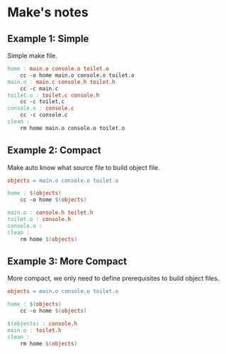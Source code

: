 # Make's notes

## Example 1: Simple
Simple make file.
``` makefile
home : main.o console.o toilet.o
	cc -o home main.o console.o toilet.o
main.o : main.c console.h toilet.h
	cc -c main.c
toilet.o : toilet.c console.h
	cc -c toilet.c
console.o : console.c
	cc -c console.c
clean :
	rm home main.o console.o toilet.o
```

## Example 2: Compact
Make auto know what source file to build object file.
``` makefile
objects = main.o console.o toilet.o

home : $(objects)
	cc -o home $(objects)

main.o : console.h toilet.h
toilet.o : console.h
console.o :
clean :
	rm home $(objects)
```

## Example 3: More Compact
More compact, we only need to define prerequisites to build object files.
``` makefile
objects = main.o console.o toilet.o

home : $(objects)
	cc -o home $(objects)

$(objects) : console.h
main.o : toilet.h
clean :
	rm home $(objects)
```


